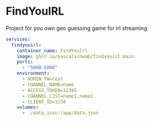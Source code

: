 # FindYouIRL
Project for you own geo guessing game for irl streaming

```yaml
services:
  findyouirl:
    container_name: FindYouIrl
    image: ghcr.io/pascalschwab/findyouirl:main
    ports:
      - "5000:5000"
    environment:
      - ADMIN_PW=test
      - CHANNEL_NAME=name
      - ACCESS_TOKEN=12345
      - CHANNEL_LIST=name1,name2
      - CLIENT_ID=1234
    volumes:
      - ./data.json:/app/data.json
```
